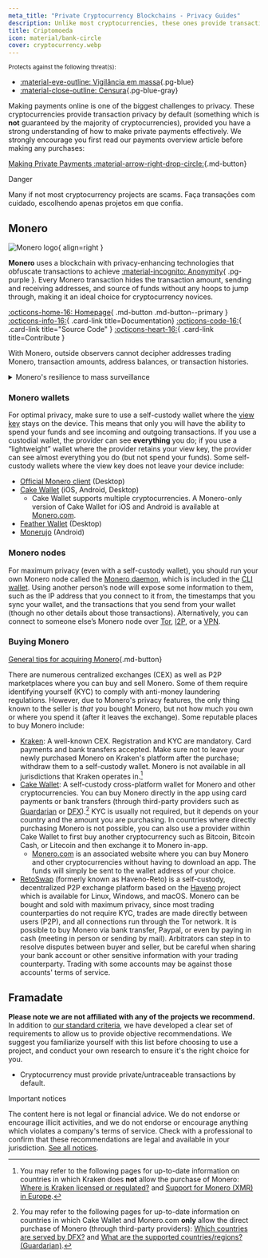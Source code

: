 ```yaml
---
meta_title: "Private Cryptocurrency Blockchains - Privacy Guides"
description: Unlike most cryptocurrencies, these ones provide transaction privacy by default. Monero is our top choice for obfuscating transaction information.
title: Criptomoeda
icon: material/bank-circle
cover: cryptocurrency.webp
---
```


<small>Protects against the following threat(s):</small>

- [:material-eye-outline: Vigilância em massa](basics/common-threats.md#mass-surveillance-programs ""){.pg-blue}
- [:material-close-outline: Censura](basics/common-threats.md#avoiding-censorship ""){.pg-blue-gray}

Making payments online is one of the biggest challenges to privacy. These cryptocurrencies provide transaction privacy by default (something which is **not** guaranteed by the majority of cryptocurrencies), provided you have a strong understanding of how to make private payments effectively. We strongly encourage you first read our payments overview article before making any purchases:

[Making Private Payments :material-arrow-right-drop-circle:](advanced/payments.md ""){.md-button}

<div class="admonition danger" markdown>
<p class="admonition-title">Danger</p>

Many if not most cryptocurrency projects are scams. Faça transações com cuidado, escolhendo apenas projetos em que confia.

</div>

## Monero

<div class="admonition recommendation" markdown>

![Monero logo](assets/img/cryptocurrency/monero.svg){ align=right }

**Monero** uses a blockchain with privacy-enhancing technologies that obfuscate transactions to achieve [:material-incognito: Anonymity](basics/common-threats.md#anonymity-vs-privacy){ .pg-purple }. Every Monero transaction hides the transaction amount, sending and receiving addresses, and source of funds without any hoops to jump through, making it an ideal choice for cryptocurrency novices.

[:octicons-home-16: Homepage](https://getmonero.org){ .md-button .md-button--primary }
[:octicons-info-16:](https://getmonero.org/resources/user-guides){ .card-link title=Documentation}
[:octicons-code-16:](https://github.com/monero-project/monero){ .card-link title="Source Code" }
[:octicons-heart-16:](https://getmonero.org/get-started/contributing){ .card-link title=Contribute }

</details>

</div>

With Monero, outside observers cannot decipher addresses trading Monero, transaction amounts, address balances, or transaction histories.

<details class="info" markdown>
<summary>Monero's resilience to mass surveillance</summary>

In August 2021, CipherTrace [announced](https://web.archive.org/web/20240223224846/https://ciphertrace.com/enhanced-monero-tracing) enhanced Monero tracing capabilities for government agencies. Public postings show that the US Department of the Treasury's Financial Crimes Enforcement Network [licensed](https://sam.gov/opp/d12cbe9afbb94ca68006d0f006d355ac/view) CipherTrace's "Monero Module" in late 2022.

Monero transaction graph privacy is limited by its relatively small ring signatures, especially against targeted attacks. Monero's privacy features have also been [called into question](https://web.archive.org/web/20180331203053/https://wired.com/story/monero-privacy) by some security researchers, and a number of severe vulnerabilities have been found and patched in the past, so the claims made by organizations like CipherTrace are not out of the question. While it's unlikely that Monero mass surveillance tools exist like they do for Bitcoin and others, it's certain that tracing tools assist with targeted investigations.

Ultimately, Monero is the strongest contender for a privacy-friendly cryptocurrency, but its privacy claims have **not** been definitively proven one way or the other. More time and research is needed to assess whether Monero is resilient enough to attacks to always provide adequate privacy.

</details>

### Monero wallets

For optimal privacy, make sure to use a self-custody wallet where the [view key](https://getmonero.org/resources/moneropedia/viewkey.html) stays on the device. This means that only you will have the ability to spend your funds and see incoming and outgoing transactions. If you use a custodial wallet, the provider can see **everything** you do; if you use a “lightweight” wallet where the provider retains your view key, the provider can see almost everything you do (but not spend your funds). Some self-custody wallets where the view key does not leave your device include:

- [Official Monero client](https://getmonero.org/downloads) (Desktop)
- [Cake Wallet](https://cakewallet.com) (iOS, Android, Desktop)
    - Cake Wallet supports multiple cryptocurrencies. A Monero-only version of Cake Wallet for iOS and Android is available at [Monero.com](https://monero.com).
- [Feather Wallet](https://featherwallet.org) (Desktop)
- [Monerujo](https://monerujo.io) (Android)

### Monero nodes

For maximum privacy (even with a self-custody wallet), you should run your own Monero node called the [Monero daemon](https://docs.getmonero.org/interacting/monerod-reference), which is included in the [CLI wallet](https://getmonero.org/downloads/#cli). Using another person’s node will expose some information to them, such as the IP address that you connect to it from, the timestamps that you sync your wallet, and the transactions that you send from your wallet (though no other details about those transactions). Alternatively, you can connect to someone else’s Monero node over [Tor](alternative-networks.md#tor), [I2P](alternative-networks.md#i2p-the-invisible-internet-project), or a [VPN](vpn.md).

### Buying Monero

[General tips for acquiring Monero](advanced/payments.md#acquisition ""){.md-button}

There are numerous centralized exchanges (CEX) as well as P2P marketplaces where you can buy and sell Monero. Some of them require identifying yourself (KYC) to comply with anti-money laundering regulations. However, due to Monero's privacy features, the only thing known to the seller is *that* you bought Monero, but not how much you own or where you spend it (after it leaves the exchange). Some reputable places to buy Monero include:

- [Kraken](https://kraken.com): A well-known CEX. Registration and KYC are mandatory. Card payments and bank transfers accepted. Make sure not to leave your newly purchased Monero on Kraken's platform after the purchase; withdraw them to a self-custody wallet. Monero is not available in all jurisdictions that Kraken operates in.[^1]
- [Cake Wallet](https://cakewallet.com): A self-custody cross-platform wallet for Monero and other cryptocurrencies. You can buy Monero directly in the app using card payments or bank transfers (through third-party providers such as [Guardarian](https://guardarian.com) or [DFX](https://dfx.swiss)).[^2] KYC is usually not required, but it depends on your country and the amount you are purchasing. In countries where directly purchasing Monero is not possible, you can also use a provider within Cake Wallet to first buy another cryptocurrency such as Bitcoin, Bitcoin Cash, or Litecoin and then exchange it to Monero in-app.
    - [Monero.com](https://monero.com) is an associated website where you can buy Monero and other cryptocurrencies without having to download an app. The funds will simply be sent to the wallet address of your choice.
- [RetoSwap](https://retoswap.com) (formerly known as Haveno-Reto) is a self-custody, decentralized P2P exchange platform based on the [Haveno](https://haveno.exchange) project which is available for Linux, Windows, and macOS. Monero can be bought and sold with maximum privacy, since most trading counterparties do not require KYC, trades are made directly between users (P2P), and all connections run through the Tor network. It is possible to buy Monero via bank transfer, Paypal, or even by paying in cash (meeting in person or sending by mail). Arbitrators can step in to resolve disputes between buyer and seller, but be careful when sharing your bank account or other sensitive information with your trading counterparty. Trading with some accounts may be against those accounts' terms of service.

## Framadate

**Please note we are not affiliated with any of the projects we recommend.** In addition to [our standard criteria](about/criteria.md), we have developed a clear set of requirements to allow us to provide objective recommendations. We suggest you familiarize yourself with this list before choosing to use a project, and conduct your own research to ensure it's the right choice for you.

- Cryptocurrency must provide private/untraceable transactions by default.

<div class="admonition tip" markdown>
<p class="admonition-title">Important notices</p>

The content here is not legal or financial advice. We do not endorse or encourage illicit activities, and we do not endorse or encourage anything which violates a company's terms of service. Check with a professional to confirm that these recommendations are legal and available in your jurisdiction. [See all notices](about/notices.md).

</div>

[^1]: You may refer to the following pages for up-to-date information on countries in which Kraken does **not** allow the purchase of Monero: [Where is Kraken licensed or regulated?](https://support.kraken.com/hc/en-us/articles/where-is-kraken-licensed-or-regulated) and [Support for Monero (XMR) in Europe](https://support.kraken.com/hc/en-us/articles/support-for-monero-xmr-in-europe).
[^2]: You may refer to the following pages for up-to-date information on countries in which Cake Wallet and Monero.com **only** allow the direct purchase of Monero (through third-party providers): [Which countries are served by DFX?](https://docs.dfx.swiss/en/faq.html#which-countries-are-served-by-dfx) and [What are the supported countries/regions? (Guardarian)](https://guardarian.freshdesk.com/support/solutions/articles/80001151826-what-are-the-supported-countries-regions).
